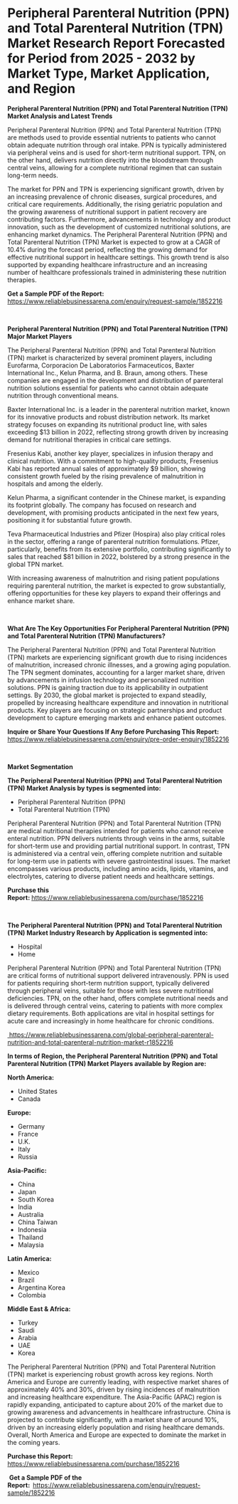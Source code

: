 <p><h1>Peripheral Parenteral Nutrition (PPN) and Total Parenteral Nutrition (TPN) Market Research Report Forecasted for Period from 2025 -  2032 by Market Type, Market Application, and Region</h1></p><p><strong>Peripheral Parenteral Nutrition (PPN) and Total Parenteral Nutrition (TPN) Market Analysis and Latest Trends</strong></p>
<p><p>Peripheral Parenteral Nutrition (PPN) and Total Parenteral Nutrition (TPN) are methods used to provide essential nutrients to patients who cannot obtain adequate nutrition through oral intake. PPN is typically administered via peripheral veins and is used for short-term nutritional support. TPN, on the other hand, delivers nutrition directly into the bloodstream through central veins, allowing for a complete nutritional regimen that can sustain long-term needs.</p><p>The market for PPN and TPN is experiencing significant growth, driven by an increasing prevalence of chronic diseases, surgical procedures, and critical care requirements. Additionally, the rising geriatric population and the growing awareness of nutritional support in patient recovery are contributing factors. Furthermore, advancements in technology and product innovation, such as the development of customized nutritional solutions, are enhancing market dynamics. The Peripheral Parenteral Nutrition (PPN) and Total Parenteral Nutrition (TPN) Market is expected to grow at a CAGR of 10.4% during the forecast period, reflecting the growing demand for effective nutritional support in healthcare settings. This growth trend is also supported by expanding healthcare infrastructure and an increasing number of healthcare professionals trained in administering these nutrition therapies.</p></p>
<p><strong>Get a Sample PDF of the Report:&nbsp;</strong> <a href="https://www.reliablebusinessarena.com/enquiry/request-sample/1852216?utm_campaign=2188&utm_medium=2&utm_source=Github&utm_content=ia&utm_term=13042025&utm_id=peripheral-parenteral-nutrition-ppn-and-total-parenteral-nutrition-tpn">https://www.reliablebusinessarena.com/enquiry/request-sample/1852216</a></p>
<p>&nbsp;</p>
<p><strong>Peripheral Parenteral Nutrition (PPN) and Total Parenteral Nutrition (TPN) Major Market Players</strong></p>
<p><p>The Peripheral Parenteral Nutrition (PPN) and Total Parenteral Nutrition (TPN) market is characterized by several prominent players, including Eurofarma, Corporacion De Laboratorios Farmaceuticos, Baxter International Inc., Kelun Pharma, and B. Braun, among others. These companies are engaged in the development and distribution of parenteral nutrition solutions essential for patients who cannot obtain adequate nutrition through conventional means.</p><p>Baxter International Inc. is a leader in the parenteral nutrition market, known for its innovative products and robust distribution network. Its market strategy focuses on expanding its nutritional product line, with sales exceeding $13 billion in 2022, reflecting strong growth driven by increasing demand for nutritional therapies in critical care settings.</p><p>Fresenius Kabi, another key player, specializes in infusion therapy and clinical nutrition. With a commitment to high-quality products, Fresenius Kabi has reported annual sales of approximately $9 billion, showing consistent growth fueled by the rising prevalence of malnutrition in hospitals and among the elderly.</p><p>Kelun Pharma, a significant contender in the Chinese market, is expanding its footprint globally. The company has focused on research and development, with promising products anticipated in the next few years, positioning it for substantial future growth.</p><p>Teva Pharmaceutical Industries and Pfizer (Hospira) also play critical roles in the sector, offering a range of parenteral nutrition formulations. Pfizer, particularly, benefits from its extensive portfolio, contributing significantly to sales that reached $81 billion in 2022, bolstered by a strong presence in the global TPN market.</p><p>With increasing awareness of malnutrition and rising patient populations requiring parenteral nutrition, the market is expected to grow substantially, offering opportunities for these key players to expand their offerings and enhance market share.</p></p>
<p>&nbsp;</p>
<p><strong>What Are The Key Opportunities For Peripheral Parenteral Nutrition (PPN) and Total Parenteral Nutrition (TPN) Manufacturers?</strong></p>
<p><p>The Peripheral Parenteral Nutrition (PPN) and Total Parenteral Nutrition (TPN) markets are experiencing significant growth due to rising incidences of malnutrition, increased chronic illnesses, and a growing aging population. The TPN segment dominates, accounting for a larger market share, driven by advancements in infusion technology and personalized nutrition solutions. PPN is gaining traction due to its applicability in outpatient settings. By 2030, the global market is projected to expand steadily, propelled by increasing healthcare expenditure and innovation in nutritional products. Key players are focusing on strategic partnerships and product development to capture emerging markets and enhance patient outcomes.</p></p>
<p><strong>Inquire or Share Your Questions If Any Before Purchasing This Report:</strong> <a href="https://www.reliablebusinessarena.com/enquiry/pre-order-enquiry/1852216?utm_campaign=2188&utm_medium=2&utm_source=Github&utm_content=ia&utm_term=13042025&utm_id=peripheral-parenteral-nutrition-ppn-and-total-parenteral-nutrition-tpn">https://www.reliablebusinessarena.com/enquiry/pre-order-enquiry/1852216</a></p>
<p>&nbsp;</p>
<p><strong>Market Segmentation</strong></p>
<p><strong>The Peripheral Parenteral Nutrition (PPN) and Total Parenteral Nutrition (TPN) Market Analysis by types is segmented into:</strong></p>
<p><ul><li>Peripheral Parenteral Nutrition (PPN)</li><li>Total Parenteral Nutrition (TPN)</li></ul></p>
<p><p>Peripheral Parenteral Nutrition (PPN) and Total Parenteral Nutrition (TPN) are medical nutritional therapies intended for patients who cannot receive enteral nutrition. PPN delivers nutrients through veins in the arms, suitable for short-term use and providing partial nutritional support. In contrast, TPN is administered via a central vein, offering complete nutrition and suitable for long-term use in patients with severe gastrointestinal issues. The market encompasses various products, including amino acids, lipids, vitamins, and electrolytes, catering to diverse patient needs and healthcare settings.</p></p>
<p><strong>Purchase this Report:&nbsp;</strong><a href="https://www.reliablebusinessarena.com/purchase/1852216?utm_campaign=2188&utm_medium=2&utm_source=Github&utm_content=ia&utm_term=13042025&utm_id=peripheral-parenteral-nutrition-ppn-and-total-parenteral-nutrition-tpn">https://www.reliablebusinessarena.com/purchase/1852216</a></p>
<p>&nbsp;</p>
<p><strong>The Peripheral Parenteral Nutrition (PPN) and Total Parenteral Nutrition (TPN) Market Industry Research by Application is segmented into:</strong></p>
<p><ul><li>Hospital</li><li>Home</li></ul></p>
<p><p>Peripheral Parenteral Nutrition (PPN) and Total Parenteral Nutrition (TPN) are critical forms of nutritional support delivered intravenously. PPN is used for patients requiring short-term nutrition support, typically delivered through peripheral veins, suitable for those with less severe nutritional deficiencies. TPN, on the other hand, offers complete nutritional needs and is delivered through central veins, catering to patients with more complex dietary requirements. Both applications are vital in hospital settings for acute care and increasingly in home healthcare for chronic conditions.</p></p>
<p><a href="https://www.reliablebusinessarena.com/global-peripheral-parenteral-nutrition-and-total-parenteral-nutrition-market-r1852216?utm_campaign=2188&utm_medium=2&utm_source=Github&utm_content=ia&utm_term=13042025&utm_id=peripheral-parenteral-nutrition-ppn-and-total-parenteral-nutrition-tpn">&nbsp;https://www.reliablebusinessarena.com/global-peripheral-parenteral-nutrition-and-total-parenteral-nutrition-market-r1852216</a></p>
<p><strong>In terms of Region, the Peripheral Parenteral Nutrition (PPN) and Total Parenteral Nutrition (TPN) Market Players available by Region are:</strong></p>
<p>
    <p> <strong> North America: </strong>
        <ul>
            <li>United States</li>
            <li>Canada</li>
        </ul>
        </p> 
    <p> <strong> Europe: </strong>
        <ul>
            <li>Germany</li>
            <li>France</li>
            <li>U.K.</li>
            <li>Italy</li>
            <li>Russia</li>
        </ul>
        </p> 
    <p> <strong> Asia-Pacific: </strong>
        <ul>
            <li>China</li>
            <li>Japan</li>
            <li>South Korea</li>
            <li>India</li>
            <li>Australia</li>
            <li>China Taiwan</li>
            <li>Indonesia</li>
            <li>Thailand</li>
            <li>Malaysia</li>
        </ul>
        </p> 
    <p> <strong> Latin America: </strong>
        <ul>
            <li>Mexico</li>
            <li>Brazil</li>
            <li>Argentina Korea</li>
            <li>Colombia</li>
        </ul>
        </p> 
    <p> <strong> Middle East & Africa: </strong>
        <ul>
            <li>Turkey</li>
            <li>Saudi</li>
            <li>Arabia</li>
            <li>UAE</li>
            <li>Korea</li>
        </ul>
    </p>
    </p>
<p><p>The Peripheral Parenteral Nutrition (PPN) and Total Parenteral Nutrition (TPN) market is experiencing robust growth across key regions. North America and Europe are currently leading, with respective market shares of approximately 40% and 30%, driven by rising incidences of malnutrition and increasing healthcare expenditure. The Asia-Pacific (APAC) region is rapidly expanding, anticipated to capture about 20% of the market due to growing awareness and advancements in healthcare infrastructure. China is projected to contribute significantly, with a market share of around 10%, driven by an increasing elderly population and rising healthcare demands. Overall, North America and Europe are expected to dominate the market in the coming years.</p></p>
<p><strong>Purchase this Report: </strong><a href="https://www.reliablebusinessarena.com/purchase/1852216?utm_campaign=2188&utm_medium=2&utm_source=Github&utm_content=ia&utm_term=13042025&utm_id=peripheral-parenteral-nutrition-ppn-and-total-parenteral-nutrition-tpn">https://www.reliablebusinessarena.com/purchase/1852216</a></p>
<p>&nbsp;<strong>Get a Sample PDF of the Report:&nbsp;&nbsp;</strong><a href="https://www.reliablebusinessarena.com/enquiry/request-sample/1852216?utm_campaign=2188&utm_medium=2&utm_source=Github&utm_content=ia&utm_term=13042025&utm_id=peripheral-parenteral-nutrition-ppn-and-total-parenteral-nutrition-tpn">https://www.reliablebusinessarena.com/enquiry/request-sample/1852216</a></p>
<p><strong></strong></p>
<p><p></p><p></p><p></p></p>